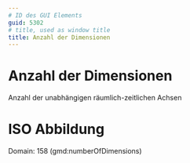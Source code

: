 ```yaml
---
# ID des GUI Elements
guid: 5302
# title, used as window title
title: Anzahl der Dimensionen
---
```


# Anzahl der Dimensionen

Anzahl der unabhängigen räumlich-zeitlichen Achsen

# ISO Abbildung

Domain: 158 (gmd:numberOfDimensions)

